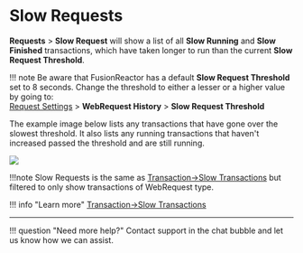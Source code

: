 # Slow Requests

**Requests** &gt; **Slow Request** will show a list of all **Slow
Running** and **Slow Finished** transactions, which have taken longer to
run than the current **Slow Request Threshold**.

!!! note
Be aware that FusionReactor has a default **Slow Request Threshold** set to 8 seconds. Change the threshold to either a lesser or a higher value by going to: <br> [Request Settings](Settings.md) &gt; **WebRequest History** &gt; **Slow Request Threshold**  


The example image below lists any transactions that have gone over the slowest threshold. It also lists any running transactions that haven't increased passed the threshold and are still running.

![](/attachments/245549896/245549980.png)

!!!note
    Slow Requests is the same as [Transaction->Slow Transactions](../Transactions/Slow-Transactions.md) but filtered to only show transactions of WebRequest type.

!!! info "Learn more"
    [Transaction->Slow Transactions](../Transactions/Slow-Transactions.md)

___

!!! question "Need more help?"
    Contact support in the chat bubble and let us know how we can assist.
